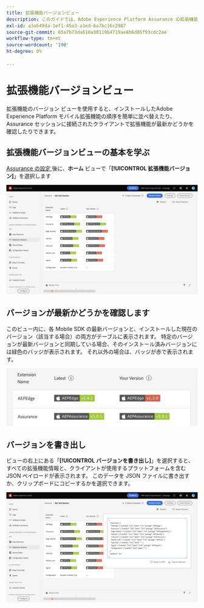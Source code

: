 ```yaml
---
title: 拡張機能バージョンビュー
description: このガイドでは、Adobe Experience Platform Assurance の拡張機能バージョンビューについて詳しく説明します。
exl-id: a3a649da-1ef1-45a3-a1ed-6a7bc16c2987
source-git-commit: 05a7b73da610a30119b4719ae6b6d85f93cdc2ae
workflow-type: tm+mt
source-wordcount: '190'
ht-degree: 0%

---
```


# 拡張機能バージョンビュー

拡張機能のバージョン ビューを使用すると、インストールしたAdobe Experience Platform モバイル拡張機能の順序を簡単に並べ替えたり、Assurance セッションに接続されたクライアントで拡張機能が最新かどうかを確認したりできます。

## 拡張機能バージョンビューの基本を学ぶ

[Assurance の設定 &#x200B;](../tutorials/implement-assurance.md) 後に、**ホーム** ビューで「**[!UICONTROL 拡張機能バージョン]**」を選択します

![&#x200B; 拡張機能のバージョン &#x200B;](./images/versions/versions-extension.png)

## バージョンが最新かどうかを確認します

このビュー内に、各 Mobile SDK の最新バージョンと、インストールした現在のバージョン（該当する場合）の両方がテーブルに表示されます。 特定のバージョンが最新バージョンと同期している場合、そのインストール済みバージョンには緑色のバッジが表示されます。 それ以外の場合は、バッジが赤で表示されます。

![&#x200B; 拡張機能のバージョン比較 &#x200B;](./images/versions/versions-extension-version.png)

## バージョンを書き出し

ビューの右上にある「**[!UICONTROL バージョンを書き出し]**」を選択すると、すべての拡張機能情報と、クライアントが使用するプラットフォームを含む JSON ペイロードが表示されます。 このデータを JSON ファイルに書き出すか、クリップボードにコピーするかを選択できます。

![&#x200B; 拡張機能バージョンのエクスポート &#x200B;](./images/versions/versions-extension-export.png)
